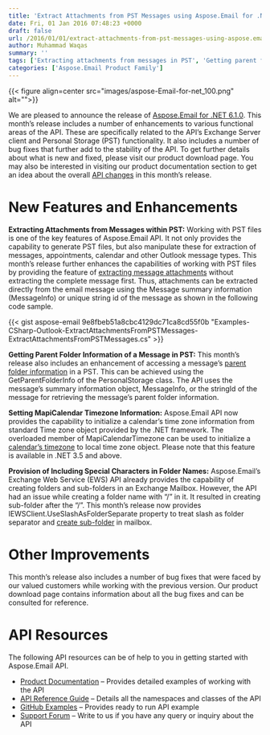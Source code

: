 ```yaml
---
title: 'Extract Attachments from PST Messages using Aspose.Email for .NET 6.1.0'
date: Fri, 01 Jan 2016 07:48:23 +0000
draft: false
url: /2016/01/01/extract-attachments-from-pst-messages-using-aspose.email-for-.net-6.1.0/
author: Muhammad Waqas
summary: ''
tags: ['Extracting attachments from messages in PST', 'Getting parent folder Information of a message in PST']
categories: ['Aspose.Email Product Family']
---
```




{{< figure align=center src="images/aspose-Email-for-net_100.png" alt="">}}


We are pleased to announce the release of [Aspose.Email for .NET 6.1.0][1]. This month’s release includes a number of enhancements to various functional areas of the API. These are specifically related to the API’s Exchange Server client and Personal Storage (PST) functionality. It also includes a number of bug fixes that further add to the stability of the API. To get further details about what is new and fixed, please visit our product download page. You may also be interested in visiting our product documentation section to get an idea about the overall [API changes][2] in this month’s release.

# New Features and Enhancements

**Extracting Attachments from Messages within PST:** Working with PST files is one of the key features of Aspose.Email API. It not only provides the capability to generate PST files, but also manipulate these for extraction of messages, appointments, calendar and other Outlook message types. This month’s release further enhances the capabilities of working with PST files by providing the feature of [extracting message attachments][3] without extracting the complete message first. Thus, attachments can be extracted directly from the email message using the Message summary information (MessageInfo) or unique string id of the message as shown in the following code sample.

{{< gist aspose-email 9e8fbeb51a8cbc4129dc71ca8cd55f0b "Examples-CSharp-Outlook-ExtractAttachmentsFromPSTMessages-ExtractAttachmentsFromPSTMessages.cs" >}}

**Getting Parent Folder Information of a Message in PST:** This month’s release also includes an enhancement of accessing a message’s [parent folder information][4] in a PST. This can be achieved using the GetParentFolderInfo of the PersonalStorage class. The API uses the message’s summary information object, MessageInfo, or the stringId of the message for retrieving the message’s parent folder information.

**Setting MapiCalendar Timezone Information:** Aspose.Email API now provides the capability to initialize a calendar’s time zone information from standard Time zone object provided by the .NET framework. The overloaded member of MapiCalendarTimezone can be used to initialize a [calendar’s timezone][5] to local time zone object. Please note that this feature is available in .NET 3.5 and above.

**Provision of Including Special Characters in Folder Names:** Aspose.Email’s Exchange Web Service (EWS) API already provides the capability of creating folders and sub-folders in an Exchange Mailbox. However, the API had an issue while creating a folder name with “/” in it. It resulted in creating sub-folder after the “/”. This month’s release now provides IEWSClient.UseSlashAsFolderSeparate property to treat slash as folder separator and [create sub-folder][6] in mailbox.

# Other Improvements

This month’s release also includes a number of bug fixes that were faced by our valued customers while working with the previous version. Our product download page contains information about all the bug fixes and can be consulted for reference.

# API Resources

The following API resources can be of help to you in getting started with Aspose.Email API.

*   [Product Documentation][7] – Provides detailed examples of working with the API
*   [API Reference Guide][8] – Details all the namespaces and classes of the API
*   [GitHub Examples][9] – Provides ready to run API example
*   [Support Forum][10] – Write to us if you have any query or inquiry about the API




[1]: https://downloads.aspose.com/email/net
[2]: http://docs.aspose.com/display/emailnet/Public+API+Changes+in+Aspose.Email+6.1.0
[3]: https://docs.aspose.com/display/emailnet/Working+with+Messages+in+a+PST+File#WorkingwithMessagesinaPSTFile-ExtractAttachmentswithoutExtractingCompleteMessage
[4]: http://docs.aspose.com/display/emailnet/Read+Outlook+PST+File+and+Get+Folder+and+Subfolder+Information
[5]: https://docs.aspose.com/display/emailnet/Working+with+Outlook+Calendar+Items
[6]: https://docs.aspose.com/display/emailnet/Working+with+Folders+on+Exchange+Server
[7]: https://docs.aspose.com/display/emailnet/Home
[8]: https://apireference.aspose.com/net/email
[9]: https://github.com/asposeemail/Aspose_Email_NET
[10]: http://forum.aspose.com




